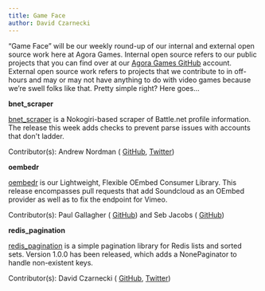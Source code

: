 ```yaml
---
title: Game Face
author: David Czarnecki
---
```

“Game Face” will be our weekly round-up of our internal and external open source work here at Agora Games. Internal open source refers to our public projects that you can find over at our [Agora Games GitHub](https://github.com/agoragames/) account. External open source work refers to projects that we contribute to in off-hours and may or may not have anything to do with video games because we’re swell folks like that. Pretty simple right? Here goes…

 **bnet_scraper**

 [bnet_scraper](https://github.com/agoragames/bnet_scraper) is a Nokogiri-based scraper of Battle.net profile information. The release this week adds checks to prevent parse issues with accounts that don't ladder.

 Contributor(s): Andrew Nordman ( [GitHub](https://github.com/Cadwallion/), [Twitter](https://twitter.com/#%21/Cadwallion))

 **oembedr**

 [oembedr](https://github.com/agoragames/oembedr) is our Lightweight, Flexible OEmbed Consumer Library. This release encompasses pull requests that add Soundcloud as an OEmbed provider as well as to fix the endpoint for Vimeo.

 Contributor(s): Paul Gallagher ( [GitHub](https://github.com/tardate)) and Seb Jacobs ( [GitHub](https://github.com/sebjacobs))

 **redis_pagination**

 [redis_pagination](https://github.com/czarneckid/redis_pagination) is a simple pagination library for Redis lists and sorted sets. Version 1.0.0 has been released, which adds a NonePaginator to handle non-existent keys.

 Contributor(s): David Czarnecki ( [GitHub](https://github.com/czarneckid/), [Twitter](https://twitter.com/#%21/czarneckid))

  
